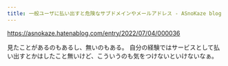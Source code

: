 ```yaml
---
title: 一般ユーザに払い出すと危険なサブドメインやメールアドレス - ASnoKaze blog
---
```


https://asnokaze.hatenablog.com/entry/2022/07/04/000036

見たことがあるのもあるし、無いのもある。
自分の経験ではサービスとして払い出すとかはしたこと無いけど、こういうのも気をつけないといけないなぁ。


